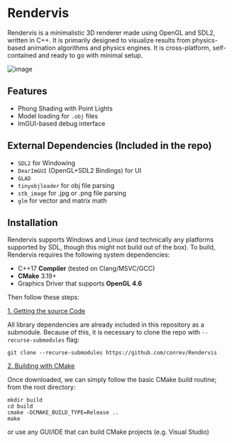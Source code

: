 # Rendervis

Rendervis is a minimalistic 3D renderer made using OpenGL and SDL2, written in C++. It is primarily designed to visualize results from physics-based animation algorithms and physics engines. It is cross-platform, self-contained and ready to go with minimal setup.

![image](https://github.com/user-attachments/assets/f4619bcd-88ba-44f2-a297-9b713f3d7d6a)

## Features

- Phong Shading with Point Lights
- Model loading for `.obj` files
- ImGUI-based debug interface

## External Dependencies (Included in the repo)

- `SDL2` for Windowing
- `DearImGUI` (OpenGL+SDL2 Bindings) for UI
- `GLAD`
- `tinyobjloader` for obj file parsing
- `stb_image` for .jpg or .png file parsing
- `glm` for vector and matrix math

## Installation

Rendervis supports Windows and Linux (and technically any platforms supported by SDL, though this might not build out of the box). To build, Rendervis requires the following system dependencies:

- C++17 **Compiler** (tested on Clang/MSVC/GCC)
- **CMake** 3.19+
- Graphics Driver that supports **OpenGL 4.6**

Then follow these steps:

<u>1. Getting the source Code</u>

All library dependencies are already included in this repository as a submodule. Because of this, it is necessary to clone the repo with `--recurse-submodules` flag:

`git clone --recurse-submodules https://github.com/conrev/Rendervis`

<u>2. Building with CMake</u>

Once downloaded, we can simply follow the basic CMake build routine; from the root directory:

```
mkdir build
cd build
cmake -DCMAKE_BUILD_TYPE=Release ..
make
```

or use any GUI/IDE that can build CMake projects (e.g. Visual Studio)
